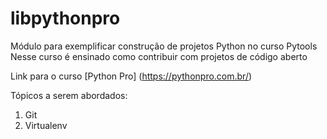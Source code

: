 # libpythonpro
Módulo para exemplificar construção de projetos Python no curso Pytools
Nesse curso é ensinado como contribuir com projetos de código aberto

Link para o curso [Python Pro] (https://pythonpro.com.br/)

Tópicos a serem abordados:
 1. Git
 2. Virtualenv